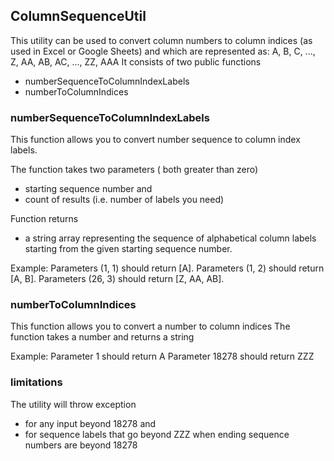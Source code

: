 ## ColumnSequenceUtil

This utility can be used to convert column numbers to column indices (as used in Excel or Google Sheets) and which are represented as: A, B, C, ..., Z, AA, AB, AC, ..., ZZ, AAA
It consists of two public functions
- numberSequenceToColumnIndexLabels
- numberToColumnIndices

### numberSequenceToColumnIndexLabels

This function allows you to convert number sequence to column index labels.

The function takes two parameters ( both greater than zero) 
- starting sequence number and 
- count of results (i.e. number of labels you need)

Function returns 
- a string array representing the sequence of alphabetical column labels starting from the given starting sequence number.

Example:
Parameters (1, 1) should return [A].
Parameters (1, 2) should return [A, B].
Parameters (26, 3) should return [Z, AA, AB].

### numberToColumnIndices

This function allows you to convert a number to column indices
The function takes a number and returns a string

Example:
Parameter 1 should return A
Parameter 18278 should return ZZZ 

### limitations
The utility will throw exception 
- for any input beyond 18278 and 
- for sequence labels that go beyond ZZZ when ending sequence numbers are beyond 18278

